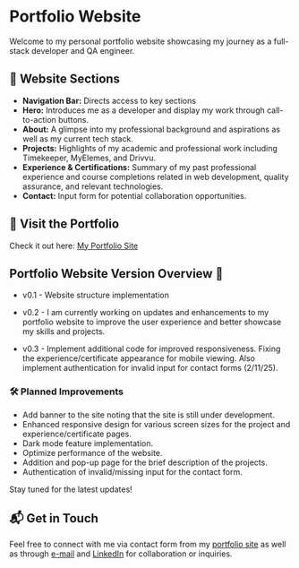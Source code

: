 # Portfolio Website

Welcome to my personal portfolio website showcasing my journey as a full-stack developer and QA engineer.  

## 🌟 Website Sections 
- **Navigation Bar:** Directs access to key sections
- **Hero:** Introduces me as a developer and display my work through call-to-action buttons.  
- **About:** A glimpse into my professional background and aspirations as well as my current tech stack.
- **Projects:** Highlights of my academic and professional work including Timekeeper, MyElemes, and Drivvu.  
- **Experience & Certifications:** Summary of my past professional experience and course completions related in web development, quality assurance, and relevant technologies.  
- **Contact:** Input form for potential collaboration opportunities.

## 🚀 Visit the Portfolio  
Check it out here: [My Portfolio Site](https://llu258.github.io)  

## Portfolio Website Version Overview 🚧 

- v0.1 - Website structure implementation

- v0.2 - I am currently working on updates and enhancements to my portfolio website to improve the user experience and better showcase my skills and projects.  

- v0.3 - Implement additional code for improved responsiveness. Fixing the experience/certificate appearance for mobile viewing. Also implement authentication for invalid input for contact forms (2/11/25).

### 🛠️ Planned Improvements 
- Add banner to the site noting that the site is still under development.
- Enhanced responsive design for various screen sizes for the project and experience/certificate pages.
- Dark mode feature implementation.
- Optimize performance of the website.  
- Addition and pop-up page for the brief description of the projects.
- Authentication of invalid/missing input for the contact form.

Stay tuned for the latest updates!  

## 📬 Get in Touch  
Feel free to connect with me via contact form from my [portfolio site](https://llu258.github.io/) as well as through [e-mail](mailto:sison.luigijesus@gmail.com) and [LinkedIn](https://www.linkedin.com/in/jesus-luigi-sison-a695221a5/) for collaboration or inquiries.  
